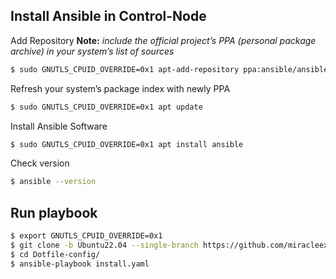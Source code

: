 ## Install Ansible in Control-Node
Add Repository
**Note:** _include the official project’s PPA (personal package archive) in your system’s list of sources_
```sh
$ sudo GNUTLS_CPUID_OVERRIDE=0x1 apt-add-repository ppa:ansible/ansible
```

Refresh your system’s package index with newly PPA
```sh
$ sudo GNUTLS_CPUID_OVERRIDE=0x1 apt update
```

Install Ansible Software
```sh
$ sudo GNUTLS_CPUID_OVERRIDE=0x1 apt install ansible
```

Check version
```sh
$ ansible --version
```

## Run playbook
```sh
$ export GNUTLS_CPUID_OVERRIDE=0x1
$ git clone -b Ubuntu22.04 --single-branch https://github.com/miracleexotic/Dotfile-config.git
$ cd Dotfile-config/
$ ansible-playbook install.yaml
```
